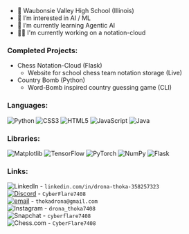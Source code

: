 - 🏫 Waubonsie Valley High School (Illinois)
- 👀 I’m interested in AI / ML
- 🌱 I’m currently learning Agentic AI
- 🧑‍💼 I'm currently working on a notation-cloud

### Completed Projects:
  * Chess Notation-Cloud (Flask) 
      - Website for school chess team notation storage (Live) 
  * Country Bomb (Python)
       - Word-Bomb inspired country guessing game (CLI)

### Languages:
![Python](https://img.shields.io/badge/python-3670A0?style=for-the-badge&logo=python&logoColor=ffdd54) ![CSS3](https://img.shields.io/badge/css3-%231572B6.svg?style=for-the-badge&logo=css3&logoColor=white) ![HTML5](https://img.shields.io/badge/html5-%23E34F26.svg?style=for-the-badge&logo=html5&logoColor=white) ![JavaScript](https://img.shields.io/badge/javascript-%23323330.svg?style=for-the-badge&logo=javascript&logoColor=%23F7DF1E) ![Java](https://img.shields.io/badge/java-%23ED8B00.svg?style=for-the-badge&logo=openjdk&logoColor=white) 

### Libraries:
![Matplotlib](https://img.shields.io/badge/Matplotlib-%23ffffff.svg?style=for-the-badge&logo=Matplotlib&logoColor=black) ![TensorFlow](https://img.shields.io/badge/TensorFlow-%23FF6F00.svg?style=for-the-badge&logo=TensorFlow&logoColor=white) ![PyTorch](https://img.shields.io/badge/PyTorch-%23EE4C2C.svg?style=for-the-badge&logo=PyTorch&logoColor=white) ![NumPy](https://img.shields.io/badge/numpy-%23013243.svg?style=for-the-badge&logo=numpy&logoColor=white) ![Flask](https://img.shields.io/badge/flask-%23000.svg?style=for-the-badge&logo=flask&logoColor=white)
  
### Links:
![LinkedIn](https://img.shields.io/badge/-LinkedIn-0077B5?style=flat&logo=linkedin&logoColor=white) - `linkedin.com/in/drona-thoka-358257323`    
[![Discord](https://img.shields.io/badge/Discord-%237289DA.svg?logo=discord&logoColor=white)]() - `CyberFlare7408` \
[![email](https://img.shields.io/badge/Email-D14836?logo=gmail&logoColor=white)](mailto:thokadrona@gmail.com) - `thokadrona@gmail.com` \
![Instagram](https://img.shields.io/badge/-Instagram-E4405F?style=flat&logo=instagram&logoColor=white) - `drona_thoka7408` \
![Snapchat](https://img.shields.io/badge/-Snapchat-FFFC00?style=flat&logo=snapchat&logoColor=000000) - `cyberflare7408`      
![Chess.com](https://img.shields.io/badge/-Chess.com-6AA84F?style=flat&logo=chess.com&logoColor=white) - `CyberFlare7408`    




